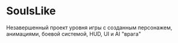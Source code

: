 # SoulsLike

Незавершенный проект уровня игры с созданным персонажем, анимациями, боевой системой, HUD, UI и AI "врага"
